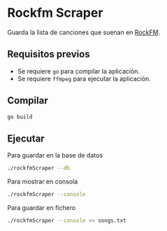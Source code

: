 # Rockfm Scraper
Guarda la lista de canciones que suenan en [RockFM](https://www.rockfm.fm/).

## Requisitos previos
- Se requiere `go` para compilar la aplicación.
- Se requiere `ffmpeg` para ejecutar la aplicación.

## Compilar
```bash
go build
```

## Ejecutar
Para guardar en la base de datos
```bash
./rockfmScraper --db
```
Para mostrar en consola
```bash
./rockfmScraper --console
```
Para guardar en fichero
```bash
./rockfmScraper --console >> songs.txt
```
